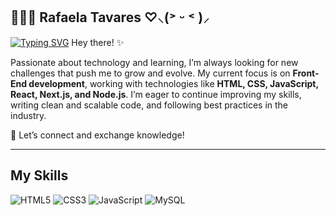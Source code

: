 ## 👩🏻‍💻 Rafaela Tavares ♡⸜(˃ ᵕ ˂ )⸝  
  
<a href="https://git.io/typing-svg"><img src="https://readme-typing-svg.herokuapp.com?font=Fira+Code&pause=1000&color=c099f4&width=435&lines=Self-taught+programmer;Exploring+the+world+of+programming" alt="Typing SVG" /></a>
Hey there! ✨

Passionate about technology and learning, I’m always looking for new challenges that push me to grow and evolve.
My current focus is on **Front-End development**, working with technologies like **HTML, CSS, JavaScript, React, Next.js, and Node.js**. I’m eager to continue improving my skills, writing clean and scalable code, and following best practices in the industry.

🚀 Let’s connect and exchange knowledge! 

---
## My Skills
![HTML5](https://img.shields.io/badge/html5-%23E34F26.svg?style=for-the-badge&logo=html5&logoColor=white)
![CSS3](https://img.shields.io/badge/CSS3-1572B6?style=for-the-badge&logo=css3&logoColor=white)
![JavaScript](https://img.shields.io/badge/JavaScript-F7DF1E?style=for-the-badge&logo=javascript&logoColor=black)
![MySQL](https://img.shields.io/badge/mysql-4479A1.svg?style=for-the-badge&logo=mysql&logoColor=white)



